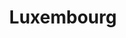---
title: Luxembourg
indice: 0.5540436019210057
years:
- title: '1995'
  indice: 0.4678821235960647
- title: '1996'
  indice: 0.47757344074948826
- title: '1997'
  indice: 0.48146709781738684
- title: '1998'
  indice: 0.47713971096585667
- title: '1999'
  indice: 0.4960051520155971
- title: '2000'
  indice: 0.502162796266482
- title: '2001'
  indice: 0.5009360615657191
- title: '2002'
  indice: 0.5007095201769544
- title: '2003'
  indice: 0.5016341640170385
- title: '2004'
  indice: 0.510490779877575
- title: '2005'
  indice: 0.5231447216608583
- title: '2006'
  indice: 0.5374952764766795
- title: '2007'
  indice: 0.5366176572323708
- title: '2008'
  indice: 0.5416166855279179
- title: '2009'
  indice: 0.5561082615561568
- title: '2010'
  indice: 0.5538882815905086
- title: '2011'
  indice: 0.5439340708907983
- title: '2012'
  indice: 0.5529044443961356
- title: '2013'
  indice: 0.5529183967983552
- title: '2014'
  indice: 0.5515030725145172
- title: '2015'
  indice: 0.5536876881595806
- title: '2016'
  indice: 0.5500399054876453
- title: '2017'
  indice: 0.5555309203890217
- title: '2018'
  indice: 0.5529327055570145
- title: '2019'
  indice: 0.5496177349691242
- title: '2020'
  indice: 0.5540436019210057
---